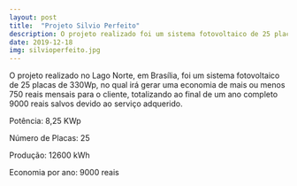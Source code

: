 ```yaml
---
layout: post
title:  "Projeto Silvio Perfeito"
description: O projeto realizado foi um sistema fotovoltaico de 25 placas no  [...]
date: 2019-12-18
img: silvioperfeito.jpg
---
```


O projeto realizado no Lago Norte, em Brasília, foi um sistema fotovoltaico de 25 placas de 330Wp, no qual irá gerar uma economia de mais ou menos 750 reais mensais para o cliente, totalizando ao final de um ano completo 9000 reais salvos devido ao serviço adquerido. 

Potência: 8,25 KWp

Número de Placas: 25

Produção: 12600 kWh

Economia por ano: 9000 reais
